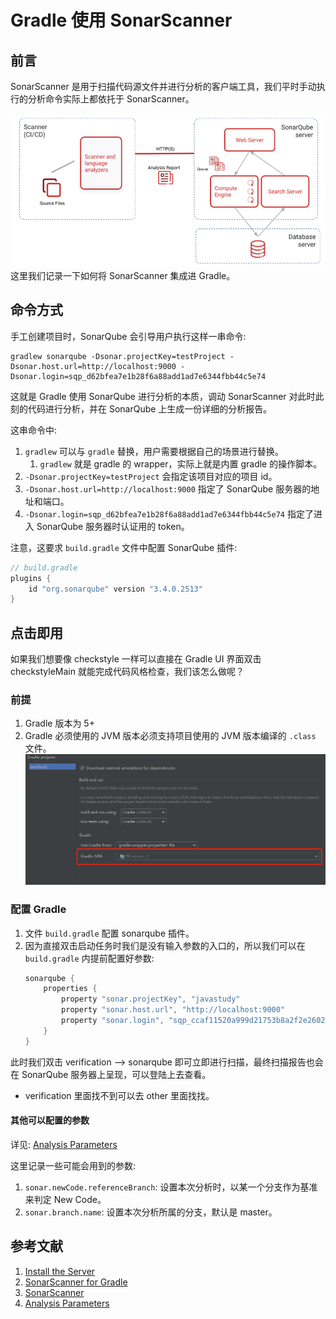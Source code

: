 # Gradle 使用 SonarScanner

## 前言

SonarScanner 是用于扫描代码源文件并进行分析的客户端工具，我们平时手动执行的分析命令实际上都依托于 SonarScanner。

![SonarQube_Instance_Components.png](../assets/SonarQube_Instance_Components.png)
这里我们记录一下如何将 SonarScanner 集成进 Gradle。

## 命令方式

手工创建项目时，SonarQube 会引导用户执行这样一串命令:

```
gradlew sonarqube -Dsonar.projectKey=testProject -Dsonar.host.url=http://localhost:9000 -Dsonar.login=sqp_d62bfea7e1b28f6a88add1ad7e6344fbb44c5e74
```

这就是 Gradle 使用 SonarQube 进行分析的本质，调动 SonarScanner 对此时此刻的代码进行分析，并在 SonarQube 上生成一份详细的分析报告。

这串命令中:

1. `gradlew` 可以与 `gradle` 替换，用户需要根据自己的场景进行替换。
    1. `gradlew` 就是 gradle 的 wrapper，实际上就是内置 gradle 的操作脚本。
2. `-Dsonar.projectKey=testProject` 会指定该项目对应的项目 id。
3. `-Dsonar.host.url=http://localhost:9000` 指定了 SonarQube 服务器的地址和端口。
4. `-Dsonar.login=sqp_d62bfea7e1b28f6a88add1ad7e6344fbb44c5e74` 指定了进入 SonarQube 服务器时认证用的 token。

注意，这要求 `build.gradle` 文件中配置 SonarQube 插件:

```groovy
// build.gradle
plugins {
    id "org.sonarqube" version "3.4.0.2513"
}
```

## 点击即用

如果我们想要像 checkstyle 一样可以直接在 Gradle UI 界面双击 checkstyleMain 就能完成代码风格检查，我们该怎么做呢？

### 前提

1. Gradle 版本为 5+
2. Gradle 必须使用的 JVM 版本必须支持项目使用的 JVM 版本编译的 `.class` 文件。
   ![Gradle_Use_JVM_11.png](../assets/Gradle_Use_JVM_11.png)

### 配置 Gradle

1. 文件 `build.gradle` 配置 sonarqube 插件。
2. 因为直接双击启动任务时我们是没有输入参数的入口的，所以我们可以在 `build.gradle` 内提前配置好参数:
   ```groovy
   sonarqube {
       properties {
           property "sonar.projectKey", "javastudy"
           property "sonar.host.url", "http://localhost:9000"
           property "sonar.login", "sqp_ccaf11520a999d21753b8a2f2e2602c5d43f7914"
       }
   }
   ```

此时我们双击 verification --> sonarqube 即可立即进行扫描，最终扫描报告也会在 SonarQube 服务器上呈现，可以登陆上去查看。

- verification 里面找不到可以去 other 里面找找。

#### 其他可以配置的参数

详见: [Analysis Parameters](https://docs.sonarqube.org/latest/analysis/analysis-parameters/)

这里记录一些可能会用到的参数:

1. `sonar.newCode.referenceBranch`: 设置本次分析时，以某一个分支作为基准来判定 New Code。
2. `sonar.branch.name`: 设置本次分析所属的分支，默认是 master。

## 参考文献

1. [Install the Server](https://docs.sonarqube.org/latest/setup/install-server/)
2. [SonarScanner for Gradle](https://docs.sonarqube.org/latest/analysis/scan/sonarscanner-for-gradle/)
3. [SonarScanner](https://docs.sonarqube.org/latest/analysis/scan/sonarscanner/)
4. [Analysis Parameters](https://docs.sonarqube.org/latest/analysis/analysis-parameters/)

